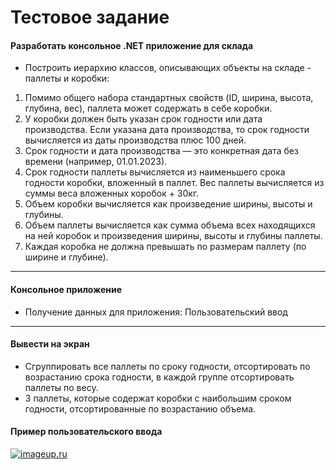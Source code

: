 # Тестовое задание
#### Разработать консольное .NET приложение для склада

 - Построить иерархию классов, описывающих объекты на складе - паллеты и коробки:
1. Помимо общего набора стандартных свойств (ID, ширина, высота, глубина, вес), паллета может содержать в себе коробки.
2. У коробки должен быть указан срок годности или дата производства. Если указана дата производства, то срок годности вычисляется из даты производства плюс 100 дней.
3. Срок годности и дата производства — это конкретная дата без времени (например, 01.01.2023).
4. Срок годности паллеты вычисляется из наименьшего срока годности коробки, вложенный в паллет. Вес паллеты вычисляется из суммы веса вложенных коробок + 30кг.
5. Объем коробки вычисляется как произведение ширины, высоты и глубины.
6. Объем паллеты вычисляется как сумма объема всех находящихся на ней коробок и произведения ширины, высоты и глубины паллеты.
7. Каждая коробка не должна превышать по размерам паллету (по ширине и глубине).

------------

#### Консольное приложение
- Получение данных для приложения: Пользовательский ввод

------------

#### Вывести на экран
- Сгруппировать все паллеты по сроку годности, отсортировать по возрастанию срока годности, в каждой группе отсортировать паллеты по весу.
- 3 паллеты, которые содержат коробки с наибольшим сроком годности, отсортированные по возрастанию объема.

#### Пример пользовательского ввода
[![imageup.ru](https://imageup.ru/img50/4402491/screenshot-2023-06-27-195606.png)](https://imageup.ru/img50/4402491/screenshot-2023-06-27-195606.png.html)

